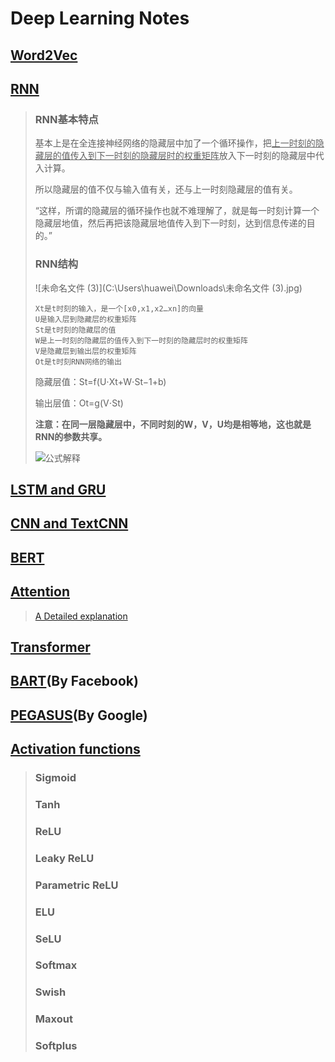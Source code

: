 # Deep Learning Notes

## [Word2Vec]()

> 

## [RNN](https://blog.csdn.net/Tink1995/article/details/104868903?spm=1001.2014.3001.5502)

> ### RNN基本特点
>
> 基本上是在全连接神经网络的隐藏层中加了一个循环操作，把<u>上一时刻的隐藏层的值传入到下一时刻的隐藏层时的权重矩阵</u>放入下一时刻的隐藏层中代入计算。
>
> 所以隐藏层的值不仅与输入值有关，还与上一时刻隐藏层的值有关。
>
> “这样，所谓的隐藏层的循环操作也就不难理解了，就是每一时刻计算一个隐藏层地值，然后再把该隐藏层地值传入到下一时刻，达到信息传递的目的。”
>
> ### RNN结构
>
> ![未命名文件 (3)](C:\Users\huawei\Downloads\未命名文件 (3).jpg)
>
> ```
> Xt是t时刻的输入，是一个[x0,x1,x2…xn]的向量
> U是输入层到隐藏层的权重矩阵
> St是t时刻的隐藏层的值
> W是上一时刻的隐藏层的值传入到下一时刻的隐藏层时的权重矩阵
> V是隐藏层到输出层的权重矩阵
> Ot是t时刻RNN网络的输出
> ```
>
> 隐藏层值：St=f(U⋅Xt+W⋅St−1+b)
>
> 输出层值：Ot=g(V⋅St)
>
> **注意：在同一层隐藏层中，不同时刻的W，V，U均是相等地，这也就是RNN的参数共享。**
>
> ![公式解释](https://img-blog.csdnimg.cn/2020031421491483.png?x-oss-process=image/watermark,type_ZmFuZ3poZW5naGVpdGk,shadow_10,text_aHR0cHM6Ly9ibG9nLmNzZG4ubmV0L1RpbmsxOTk1,size_16,color_FFFFFF,t_70)
>
> 

## [LSTM and GRU](https://blog.csdn.net/Tink1995/article/details/104881633?spm=1001.2014.3001.5502)

> 

## [CNN and TextCNN](https://blog.csdn.net/Tink1995/article/details/104528624?spm=1001.2014.3001.5502)

> 

## [BERT](https://blog.csdn.net/Tink1995/article/details/105190260?spm=1001.2014.3001.5502)

> 

## [Attention](https://blog.csdn.net/Tink1995/article/details/105012972?spm=1001.2014.3001.5502)

> [A Detailed explanation](https://zhuanlan.zhihu.com/p/48508221)
>
> 

## [Transformer](https://blog.csdn.net/Tink1995/article/details/105080033)

> 

## [BART]()(By Facebook)

> 

## [PEGASUS](https://zhuanlan.zhihu.com/p/214195504)(By Google)

> 

## [Activation functions](https://zhuanlan.zhihu.com/p/364620596)

> ### Sigmoid
>
> 
>
> ### Tanh
>
> 
>
> ### ReLU
>
> 
>
> ### Leaky ReLU
>
> 
>
> ### Parametric ReLU
>
> 
>
> ### ELU
>
> 
>
> ### SeLU
>
> 
>
> ### Softmax
>
> 
>
> ### Swish
>
> 
>
> ### Maxout
>
> 
>
> ### Softplus
>
> 